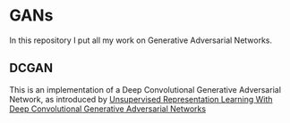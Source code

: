 # GANs
In this repository I put all my work on Generative Adversarial Networks.

## DCGAN
This is an implementation of a Deep Convolutional Generative Adversarial Network, as introduced by [Unsupervised Representation Learning With Deep Convolutional Generative Adversarial Networks](https://arxiv.org/pdf/1511.06434.pdf "DCGAN paper")
